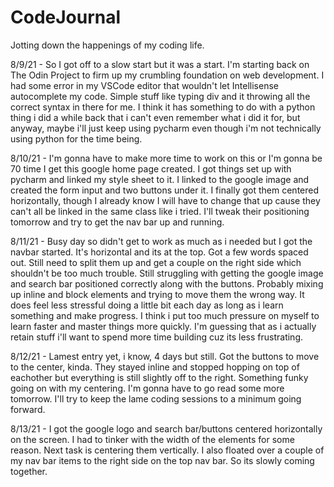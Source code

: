# CodeJournal
Jotting down the happenings of my coding life.

8/9/21 - So I got off to a slow start but it was a start.  I'm starting back on The Odin Project to firm up my crumbling foundation on web development. I had some error in my VSCode editor that wouldn't let Intellisense autocomplete my code.  Simple stuff like typing div and it throwing all the correct syntax in there for me. I think it has something to do with a python thing i did a while back that i can't even remember what i did it for, but anyway, maybe i'll just keep using pycharm even though i'm not technically using python for the time being.  

8/10/21 - I'm gonna have to make more time to work on this or I'm gonna be 70 time I get this google home page created.  I got things set up with pycharm and linked my style sheet to it.  I linked to the google image and created the form input and two buttons under it.  I finally got them centered horizontally, though I already know I will have to change that up cause they can't all be linked in the same class like i tried. I'll tweak their positioning tomorrow and try to get the nav bar up and running.

8/11/21 - Busy day so didn't get to work as much as i needed but I got the navbar started.  It's horizontal and its at the top.  Got a few words spaced out. Still need to split them up and get a couple on the right side which shouldn't be too much trouble.  Still struggling with getting the google image and search bar positioned correctly along with the buttons. Probably mixing up inline and block elements and trying to move them the wrong way. It does feel less stressful doing a little bit each day as long as i learn something and make progress.  I think i put too much pressure on myself to learn faster and master things more quickly. I'm guessing that as i actually retain stuff i'll want to spend more time building cuz its less frustrating.

8/12/21 - Lamest entry yet, i know, 4 days but still.  Got the buttons to move to the center, kinda.  They stayed inline and stopped hopping on top of eachother but everything is still slightly off to the right. Something funky going on with my centering. I'm gonna have to go read some more tomorrow.  I'll try to keep the lame coding sessions to a minimum going forward.

8/13/21 - I got the google logo and search bar/buttons centered horizontally on the screen.  I had to tinker with the width of the elements for some reason.  Next task is centering them vertically.   I also floated over a couple of my nav bar items to the right side on the top nav bar.  So its slowly coming together.
